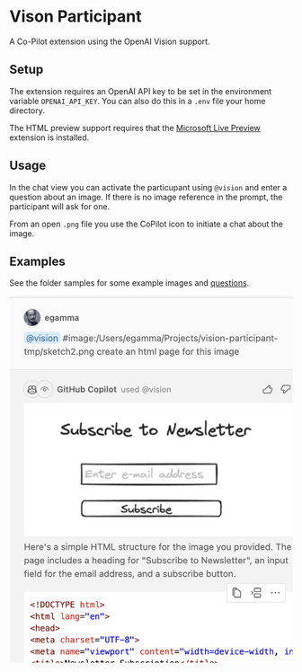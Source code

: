 # Vison Participant

A Co-Pilot extension using the OpenAI Vision support.

## Setup

The extension requires an OpenAI API key to be set in the environment variable `OPENAI_API_KEY`.
You can also do this in a `.env` file your home directory.

The HTML preview support requires that the [Microsoft Live Preview](https://marketplace.visualstudio.com/items?itemName=ms-vscode.live-server) extension is installed.

## Usage

In the chat view you can activate the particupant using `@vision` and enter a question about an image. If there is no image reference in the prompt, the participant will ask for one.

From an open `.png` file you use the CoPilot icon to initiate a chat about the image. 

## Examples

See the folder samples for some example images and [questions](samples/Samples.md). 

![Example Image](images/image.png)


